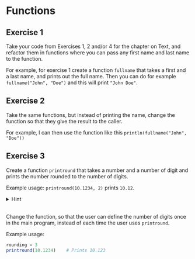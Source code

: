 # Functions

## Exercise 1

Take your code from Exercises 1, 2 and/or 4 for the chapter on Text, and refactor them in functions where you can pass any first name and last name to the function.

For example, for exercise 1 create a function `fullname` that takes a first and a last name, and prints out the full name. Then you can do for example `fullname("John", "Doe")` and this will print `"John Doe"`.

## Exercise 2

Take the same functions, but instead of printing the name, change the function so that they give the result to the caller.

For example, I can then use the function like this `println(fullname("John", "Doe"))`

## Exercise 3

Create a function `printround` that takes a number and a number of digit and prints the number rounded to the number of digits.

Example usage: `printround(10.1234, 2)` prints `10.12`.

<details>
  <summary>Hint</summary>

  To round the percentage you can use `round(number, digits=x)` with `x` the number of digits you want to keep

</details><br>

Change the function, so that the user can define the number of digits once in the main program, instead of each time the user uses `printround`.

Example usage:
```julia
rounding = 3
printround(10.1234)    # Prints 10.123
```
